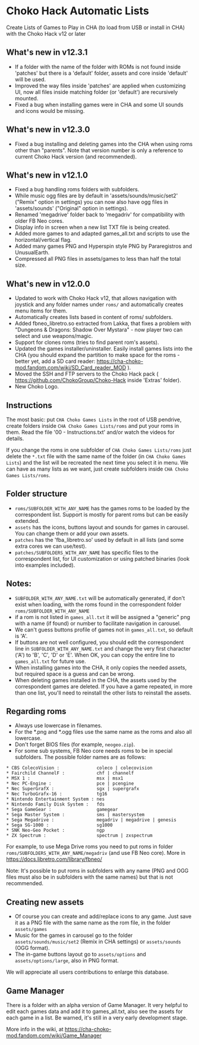 # Choko Hack Automatic Lists
Create Lists of Games to Play in CHA
(to load from USB or install in CHA)
with the Choko Hack v12 or later


## What's new in v12.3.1
- If a folder with the name of the folder with ROMs is not found inside 'patches' but there is a 'default' folder, assets and core inside 'default' will be used.
- Improved the way files inside 'patches' are applied when customizing UI, now all files inside matching folder (or 'default') are recursively mounted.
- Fixed a bug when installing games were in CHA and some UI sounds and icons would be missing.

## What's new in v12.3.0
- Fixed a bug installing and deleting games into the CHA when using roms other than "parents".
Note that version number is only a reference to current Choko Hack version (and recommended).


## What's new in v12.1.0
- Fixed a bug handling roms folders with subfolders.
- While music ogg files are by default in 'assets/sounds/music/set2' ("Remix" option in settings) you can now also have ogg files in 'assets/sounds' ("Original" option in settings).
- Renamed 'megadrive' folder back to 'megadriv' for compatibility with older FB Neo cores.
- Display info in screen when a new list TXT file is being created.
- Added more games to and adapted games_all.txt and scripts to use the horizontal/vertical flag.
- Added many games PNG and Hyperspin style PNG by Pararegistros and UnusualEarth.
- Compressed all PNG files in assets/games to less than half the total size.


## What's new in v12.0.0
- Updated to work with Choko Hack v12, that allows navigation with joystick and any folder names under `roms/` and automatically creates menu items for them.
- Automatically creates lists based in content of roms/ subfolders.
- Added fbneo_libretro.so extracted from Lakka, that fixes a problem with "Dungeons & Dragons: Shadow Over Mystara" - now player two can select and use weapons/magic.
- Support for clones roms (tries to find parent rom's assets).
- Updated the games installer/uninstaller. Easily install games lists into the CHA (you should expand the partition to make space for the roms - better yet, add a SD card reader: https://cha-choko-mod.fandom.com/wiki/SD_Card_reader_MOD ).
- Moved the SSH and FTP servers to the Choko Hack pack ( https://github.com/ChokoGroup/Choko-Hack inside 'Extras' folder).
- New Choko Logo.


## Instructions
The most basic: put `CHA Choko Games Lists` in the root of USB pendrive, create folders inside `CHA Choko Games Lists/roms` and put your roms in them.
Read the file '00 - Instructions.txt' and/or watch the videos for details.

If you change the roms in one subfolder of `CHA Choko Games Lists/roms` just delete the `*.txt` file with the same name of the folder (in `CHA Choko Games Lists`) and the list will be recreated the next time you select it in menu.
We can have as many lists as we want, just create subfolders inside `CHA Choko Games Lists/roms`.


## Folder structure
- `roms/SUBFOLDER_WITH_ANY_NAME`      has the games roms to be loaded by the correspondent list. Support is mostly for parent roms but can be easily extended.
- `assets`    has the icons, buttons layout and sounds for games in carousel. You can change them or add your own assets.
- `patches`   has the 'fba_libretro.so' used by default in all lists (and some extra cores we can use/test).
- `patches/SUBFOLDERS_WITH_ANY_NAME`  has specific files to the correspondent list, for UI customization or using patched binaries (look into examples included).


## Notes:
- `SUBFOLDER_WITH_ANY_NAME.txt` will be automatically generated, if don't exist when loading, with the roms found in the correspondent folder `roms/SUBFOLDER_WITH_ANY_NAME`
- if a rom is not listed in `games_all.txt` it will be assigned a "generic" png with a name (if found) or number to facilitate navigation in carousel.
- We can't guess buttons profile of games not in `games_all.txt`, so default is 'A'.
- If buttons are not well configured, you should edit the correspondent line in `SUBFOLDER_WITH_ANY_NAME.txt` and change the very first character ('A') to 'B', 'C', 'D' or 'E'. When OK, you can copy the entire line to `games_all.txt` for future use.
- When installing games into the CHA, it only copies the needed assets, but required space is a guess and can be wrong.
- When deleting games installed in the CHA, the assets used by the correspondent games are deleted. If you have a game repeated, in more than one list, you'll need to reinstall the other lists to reinstall the assets.


## Regarding roms
- Always use lowercase in filenames.
- For the *.png and *.ogg files use the same name as the roms and also all lowercase.
- Don't forget BIOS files (for example, `neogeo.zip`).
- For some sub systems, FB Neo core needs roms to be in special subfolders. The possible folder names are as follows:

```
* CBS ColecoVision :              coleco | colecovision
* Fairchild ChannelF :            chf | channelf
* MSX 1 :                         msx | msx1
* Nec PC-Engine :                 pce | pcengine
* Nec SuperGrafX :                sgx | supergrafx
* Nec TurboGrafx-16 :             tg16
* Nintendo Entertainment System : nes
* Nintendo Family Disk System :   fds
* Sega GameGear :                 gamegear
* Sega Master System :            sms | mastersystem
* Sega Megadrive :                megadriv | megadrive | genesis
* Sega SG-1000 :                  sg1000
* SNK Neo-Geo Pocket :            ngp
* ZX Spectrum :                   spectrum | zxspectrum
```

For example, to use Mega Drive roms you need to put roms in folder `roms/SUBFOLDERS_WITH_ANY_NAME/megadriv` (and use FB Neo core).
More in https://docs.libretro.com/library/fbneo/

Note: It's possible to put roms in subfolders with any name (PNG and OGG files must also be in subfolders with the same names) but that is not recommended.


## Creating new assets
- Of course you can create and add/replace icons to any game. Just save it as a PNG file with the same name as the rom file, in the folder `assets/games`
- Music for the games in carousel go to the folder `assets/sounds/music/set2` (Remix in CHA settings) or `assets/sounds` (OGG format).
- The in-game buttons layout go to `assets/options` and `assets/options/large`, also in PNG format.

We will appreciate all users contributions to enlarge this database.


## Game Manager
There is a folder with an alpha version of Game Manager.
It very helpful to edit each games data and add it to games_all.txt, also see the assets for each game in a list.
Be warned, it's still in a very early development stage.

More info in the wiki, at https://cha-choko-mod.fandom.com/wiki/Game_Manager
